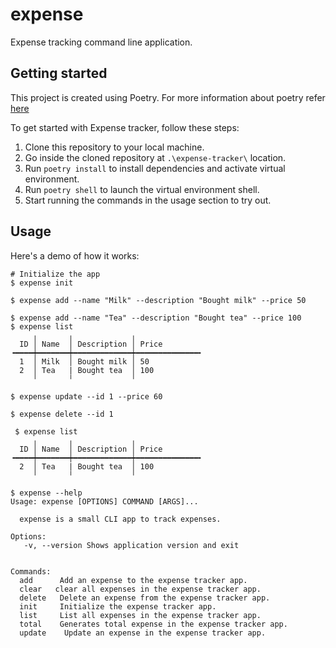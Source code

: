 expense
=====

Expense tracking command line application.

Getting started
----------
This project is created using Poetry. For more information about poetry refer [here](https://python-poetry.org/)

To get started with Expense tracker, follow these steps:

1. Clone this repository to your local machine.
2. Go inside the cloned repository at `.\expense-tracker\` location.
3. Run `poetry install` to install dependencies and activate virtual environment.
4. Run `poetry shell` to launch the virtual environment shell. 
5. Start running the commands in the usage section to try out.

Usage
-----

Here's a demo of how it works:
    
    # Initialize the app
    $ expense init 

    $ expense add --name "Milk" --description "Bought milk" --price 50

    $ expense add --name "Tea" --description "Bought tea" --price 100
    $ expense list
         ╷       ╷             ╷
      ID │ Name  │ Description │ Price
    ╺━━━━┿━━━━━━━┿━━━━━━━━━━━━━┿━━━━━━━━━━━━━━╸
      1  │ Milk  │ Bought milk │ 50
      2  │ Tea   | Bought tea  │ 100
         ╵       ╵             ╵

    $ expense update --id 1 --price 60

    $ expense delete --id 1

     $ expense list
         ╷       ╷             ╷
      ID │ Name  │ Description │ Price
    ╺━━━━┿━━━━━━━┿━━━━━━━━━━━━━┿━━━━━━━━━━━━━━╸
      2  │ Tea   | Bought tea  │ 100
         ╵       ╵             ╵

    $ expense --help
    Usage: expense [OPTIONS] COMMAND [ARGS]...

      expense is a small CLI app to track expenses.

    Options:
       -v, --version Shows application version and exit
  

    Commands:
      add      Add an expense to the expense tracker app.
      clear   clear all expenses in the expense tracker app.
      delete   Delete an expense from the expense tracker app.
      init     Initialize the expense tracker app.
      list     List all expenses in the expense tracker app.
      total    Generates total expense in the expense tracker app.
      update    Update an expense in the expense tracker app.

